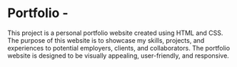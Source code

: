 ﻿# Portfolio -
 This project is a personal portfolio website created using HTML and CSS. The purpose of this website is to showcase my skills, projects, and experiences to potential employers, clients, and collaborators. The portfolio website is designed to be visually appealing, user-friendly, and responsive.
